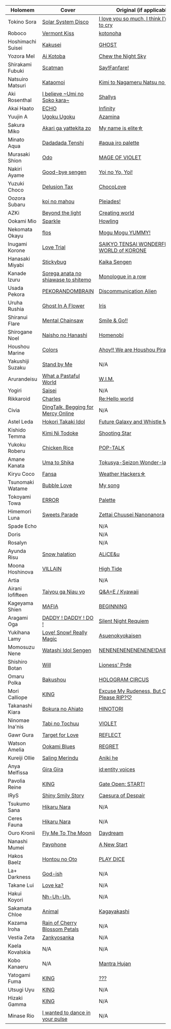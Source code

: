 |Holomem          |Cover                                                              |Original (if applicable)                                                      |
|-----------------|-------------------------------------------------------------------|------------------------------------------------------------------------------|
|Tokino Sora      |[Solar System Disco](https://youtu.be/wHw3jSvZxNI)                 |[I love you so much, I think I'm going to cry](https://youtu.be/LPEE4MMDieo)  |
|Roboco           |[Vermont Kiss](https://youtu.be/uc7I72C1giU)                       |[kotonoha](https://youtu.be/5A_RqpENxvg)                                      |
|Hoshimachi Suisei|[Kakusei](https://youtu.be/dPTeBvVJ_xY)                            |[GHOST](https://youtu.be/IKKar5SS29E)                                         |
|Yozora Mel       |[Ai Kotoba](https://youtu.be/jW4q0w6CCIo)                          |[Chew the Night Sky](https://youtu.be/8iin3HQpwSY)                            |
|Shirakami Fubuki |[Scatman](https://youtu.be/VaqLk1YCv-s)                            |[Say!Fanfare!](https://youtu.be/pFgUluV_00s)                                  |
|Natsuiro Matsuri |[Kataomoi](https://youtu.be/TT6gTs2B1Uw)                           |[Kimi to Nagameru Natsu no Hana](https://youtu.be/llv_1-WEQGg)                |
|Aki Rosenthal    |[I believe \~Umi no Soko kara~](https://youtu.be/IN0KT2ABM10)      |[Shallys](https://youtu.be/Ii7rtNaGlls)                                       |
|Akai Haato       |[ECHO](https://youtu.be/Z8TnOhIxN90)                               |[Infinity](https://youtu.be/9mj2QJE-UOI)                                      |
|Yuujin A         |[Ugoku Ugoku](https://youtu.be/yfEUPlRuPac)                        |[Azamina](https://youtu.be/88UYLWDjomE)                                       |
|Sakura Miko      |[Akari ga yattekita zo](https://youtu.be/K57XcDsUl6A)              |[My name is elite☆](https://youtu.be/Y8o4goeVM0o)                             |
|Minato Aqua      |[Dadadada Tenshi](https://youtu.be/O8v5S1nhKzo)                    |[#aqua iro palette](https://youtu.be/6bnaBnd4kyU)                             |
|Murasaki Shion   |[Odo](https://youtu.be/9S0-GoCSk38)                                |[MAGE OF VIOLET](https://youtu.be/pMNnZIz6YYM)                                |
|Nakiri Ayame     |[Good-bye sengen](https://youtu.be/z1W4c7ym49Y)                    |[Yoi no Yo, Yoi!](https://youtu.be/ECkxzFgbJqQ)                               |
|Yuzuki Choco     |[Delusion Tax](https://youtu.be/n9DqvVNBdVI)                       |[ChocoLove](https://youtu.be/jlELf83gpBw)                                     |
|Oozora Subaru    |[koi no mahou](https://youtu.be/t-Y-UnC2HQo)                       |[Pleiades!](https://youtu.be/j69l0KUkltw)                                     |
|AZKi             |[Beyond the light](https://youtu.be/0LGn4esfu2M)                   |[Creating world](https://youtu.be/aqRIPFT-EUw)                                |
|Ookami Mio       |[Sparkle](https://youtu.be/2l_6oIGTrbg)                            |[Howling](https://youtu.be/YPm9T622OX0)                                       |
|Nekomata Okayu   |[flos](https://youtu.be/4muYzftomAE)                               |[Mogu Mogu YUMMY!](https://youtu.be/j6P_m6adkgc)                              |
|Inugami Korone   |[Love Trial](https://youtu.be/G49bAinM6Lc)                         |[SAIKYO TENSAI WONDERFUL WORLD of KORONE](https://youtu.be/nks1I1sY53I)       |
|Hanasaki Miyabi  |[Stickybug](https://youtu.be/STBJ_N3YLiw)                          |[Kaika Sengen](https://youtu.be/8cI76r7KvIs)                                  |
|Kanade Izuru     |[Sorega anata no shiawase to shitemo](https://youtu.be/oPahzleK0Nk)|[Monologue in a row](https://youtu.be/_iBexWOf6aw)                            |
|Usada Pekora     |[PEKORANDOMBRAIN](https://youtu.be/_KTwDH_KQ_g)                    |[Discommunication Alien](https://youtu.be/AAr2lHZLNyU)                        |
|Uruha Rushia     |[Ghost In A Flower](https://youtu.be/UBSx4qqeikY)                  |[Iris](https://youtu.be/NtRpDpfE69Y)                                          |
|Shiranui Flare   |[Mental Chainsaw](https://youtu.be/lUoBNjIWiAc)                    |[Smile & Go!!](https://youtu.be/G4PT1phuM9M)                                  |
|Shirogane Noel   |[Naisho no Hanashi](https://youtu.be/YVdA-QCcXYc)                  |[Homenobi](https://youtu.be/LMYIam2RFkg)                                      |
|Houshou Marine   |[Colors](https://youtu.be/V_5mwG9M5Eo)                             |[Ahoy!! We are Houshou Pirates☆](https://youtu.be/gZL4-f3jRoE)                |
|Yakushiji Suzaku |[Stand by Me](https://youtu.be/PL0UuyyZPLM)                        |N/A                                                                           |
|Arurandeisu      |[What a Pastaful World](https://youtu.be/0nuLQ7W9ykA)              |[W.I.M.](https://youtu.be/n7SHBurxQzc)                                        |
|Yogiri           |[Saisei](https://youtu.be/yW5K73ZNRJk)                             |N/A                                                                           |
|Rikkaroid        |[Charles](https://youtu.be/hbQFCDKXulg)                            |[Re:Hello world](https://youtu.be/NK6Elz5MrqQ)                                |
|Civia            |[DingTalk, Begging for Mercy Online](https://youtu.be/IEd29ef7g_E) |N/A                                                                           |
|Astel Leda       |[Hokori Takaki Idol](https://youtu.be/m1VuEIVLM7Y)                 |[Future Galaxy and Whistle Melody](https://youtu.be/1EhYg1GlsA4)              |
|Kishido Temma    |[Kimi Ni Todoke](https://youtu.be/M7bRLFkcdiE)                     |[Shooting Star](https://youtu.be/cDCrIWMNWEA)                                 |
|Yukoku Roberu    |[Chicken Rice](https://youtu.be/tJ9Uq8z_pug)                       |[POP-TALK](https://youtu.be/oazCXvy6Rvs)                                      |
|Amane Kanata     |[Uma to Shika](https://youtu.be/tGXZNHNhI0I)                       |[Tokusya-Seizon Wonder-la-der!!](https://youtu.be/mcQs0iQE0bs)                |
|Kiryu Coco       |[Fansa](https://youtu.be/f_djNpDqm3Q)                              |[Weather Hackers☆](https://youtu.be/khRDaLiyGdA)                              |
|Tsunomaki Watame |[Bubble Love](https://youtu.be/2I3oQIF6UaU)                        |[My song](https://youtu.be/6VGkeUaX-zk)                                       |
|Tokoyami Towa    |[ERROR](https://youtu.be/3UV8OZj2olg)                              |[Palette](https://youtu.be/Ud73fm4Uoq0)                                       |
|Himemori Luna    |[Sweets Parade](https://youtu.be/hPQFsU7ichI)                      |[Zettai Chuusei Nanonanora](https://youtu.be/LaZIY8bYf-k)                     |
|Spade Echo       |                                                                   |N/A                                                                           |
|Doris            |                                                                   |N/A                                                                           |
|Rosalyn          |                                                                   |N/A                                                                           |
|Ayunda Risu      |[Snow halation](https://youtu.be/uw9SUSvWBN0)                      |[ALiCE&u](https://youtu.be/IGviVpVE1fA)                                       |
|Moona Hoshinova  |[VILLAIN](https://youtu.be/Jr3Z9qtBk7k)                            |[High Tide](https://youtu.be/stmZAThUl64)                                     |
|Artia            |                                                                   |N/A                                                                           |
|Airani Iofifteen |[Taiyou ga Niau yo](https://youtu.be/Q4-h-IdOqLs)                  |[Q&A=E / Kyawaii](#)                                                          |
|Kageyama Shien   |[MAFIA](https://youtu.be/QMUxZaE-odM)                              |[BEGINNING](https://youtu.be/D5_ktqaiaPw)                                     |
|Aragami Oga      |[DADDY ! DADDY ! DO !](https://youtu.be/cos54QJsb7o)               |[Silent Night Requiem](https://youtu.be/sG8yKByxSR0)                          |
|Yukihana Lamy    |[Love! Snow! Really Magic](https://youtu.be/JSOXoNVTy0g)           |[Asuenokyokaisen](https://youtu.be/ULtGHb83pTI)                               |
|Momosuzu Nene    |[Watashi Idol Sengen](https://youtu.be/kKqcQADSoIM)                |[NENENENENENENENE!DAIBAKUSOU](https://youtu.be/7P5oggg7aSE)                   |
|Shishiro Botan   |[Will](https://youtu.be/o14s6S0k5qw)                               |[Lioness' Prde](https://youtu.be/npVP58NvdQ8)                                 |
|Omaru Polka      |[Bakushou](https://youtu.be/xfrS_3gRdrg)                           |[HOLOGRAM CIRCUS](https://youtu.be/LQ_eazT56FA)                               |
|Mori Calliope    |[KING](https://youtu.be/qNIhngowViI)                               |[Excuse My Rudeness, But Could You Please RIP?♡](https://youtu.be/5y3xh8gs24c)|
|Takanashi Kiara  |[Bokura no Ahiato](https://youtu.be/98Yx9TuE09A)                   |[HINOTORI](https://youtu.be/eDfMDkgheQY)                                      |
|Ninomae Ina'nis  |[Tabi no Tochuu](https://youtu.be/NIv_yYKl9tQ)                     |[VIOLET](https://youtu.be/8ZdLXELdF9Q)                                        |
|Gawr Gura        |[Target for Love](https://youtu.be/uCfjf3rvTJY)                    |[REFLECT](https://youtu.be/WGgEFoI9MhE)                                       |
|Watson Amelia    |[Ookami Blues](https://youtu.be/NOrfhrL0D9k)                       |[REGRET](https://youtu.be/Jj2JFtU7c78)                                        |
|Kureiji Ollie    |[Saling Merindu](https://youtu.be/4IG4BYARwZI)                     |[Aniki he](https://youtu.be/R-sDmGmsNqo?t=1274)                               |
|Anya Melfissa    |[Gira Gira](https://youtu.be/ZmM5OgXXVA4)                          |[id:entity voices](https://youtu.be/Wp90CrP-s_8)                              |
|Pavolia Reine    |[KING](https://youtu.be/LfI8sxSFtuE)                               |[Gate Open: START!](https://youtu.be/VFpOBazE3rs)                             |
|IRyS             |[Shiny Smily Story](https://youtu.be/mDN9o6GQdm4)                  |[Caesura of Despair](https://youtu.be/rDyZ3VgjcCE)                            |
|Tsukumo Sana     |[Hikaru Nara](https://youtu.be/U-9M-BjFYMc)                        |N/A                                                                           |
|Ceres Fauna      |[Hikaru Nara](https://youtu.be/U-9M-BjFYMc)                        |N/A                                                                           |
|Ouro Kronii      |[Fly Me To The Moon](https://youtu.be/CEWQXuQxEIU)                 |[Daydream](https://youtu.be/6W749jRBg-4)                                      |
|Nanashi Mumei    |[Payphone](https://youtu.be/-wZhOWD43jk)                           |[A New Start](https://youtu.be/Py21QCndbxc)                                   |
|Hakos Baelz      |[Hontou no Oto](https://youtu.be/AAwJ0_uqhb4)                      |[PLAY DICE](https://youtu.be/na6bysYNuS0)                                     |
|La+ Darkness     |[God-ish](https://youtu.be/yTb_AvLchgY)                            |N/A                                                                           |
|Takane Lui       |[Love ka?](https://youtu.be/7jDkn2TzxJk)                           |N/A                                                                           |
|Hakui Koyori     |[Nh-Uh-Uh.](https://youtu.be/R3OxEcOpT0M)                          |N/A                                                                           |
|Sakamata Chloe   |[Animal](https://youtu.be/s-wDgxGCj4g)                             |[Kagayakashi](https://youtu.be/NmVGKfz0MEs)                                   |
|Kazama Iroha     |[Rain of Cherry Blossom Petals](https://youtu.be/D8pdSRs_C4o)      |N/A                                                                           |
|Vestia Zeta      |[Zankyosanka](https://youtu.be/wQ1_0oeXW6M)                        |N/A                                                                           |
|Kaela Kovalskia  |N/A                                                                |N/A                                                                           |
|Kobo Kanaeru     |N/A                                                                |[Mantra Hujan](https://youtu.be/SF-_47-oCtk)                                  |
|Yatogami Fuma    |[KING](https://youtu.be/8pgLaALrlBE)                               |[???](https://youtu.be/ZAKNLeSjuVk)                                           |
|Utsugi Uyu       |[KING](https://youtu.be/8pgLaALrlBE)                               |N/A                                                                           |
|Hizaki Gamma     |[KING](https://youtu.be/8pgLaALrlBE)                               |N/A                                                                           |
|Minase Rio       |[I wanted to dance in your pulse](https://youtu.be/pnKRl9KuTeU)    |N/A                                                                           |
